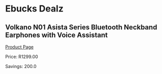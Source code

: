 
# Ebucks Dealz
## Volkano N01 Asista Series Bluetooth Neckband Earphones with Voice Assistant
[Product Page](https://www.ebucks.com/web/shop/productSelected.do?prodId=625319486&catId=714972256)

Price: R1299.00

Savings: 200.0


	